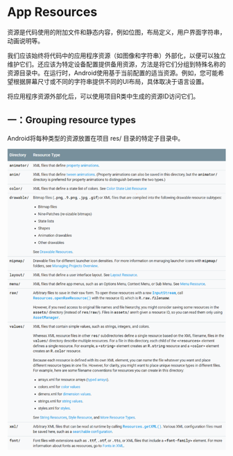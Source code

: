# App Resources #

资源是代码使用的附加文件和静态内容，例如位图，布局定义，用户界面字符串，动画说明等。

我们应该始终将代码中的应用程序资源（如图像和字符串）外部化，以便可以独立维护它们。还应该为特定设备配置提供备用资源，方法是将它们分组到特殊名称的资源目录中。在运行时，Android使用基于当前配置的适当资源。例如，您可能希望根据屏幕尺寸或不同的字符串提供不同的UI布局，具体取决于语言设置。

将应用程序资源外部化后，可以使用项目R类中生成的资源ID访问它们。

## 一：Grouping resource types ##

Android将每种类型的资源放置在项目 res/ 目录的特定子目录中。

![](Resources/AppResources_img1.png)
